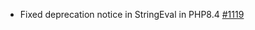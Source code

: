 - Fixed deprecation notice in StringEval in PHP8.4 [#1119](https://github.com/smarty-php/smarty/issues/1119)
